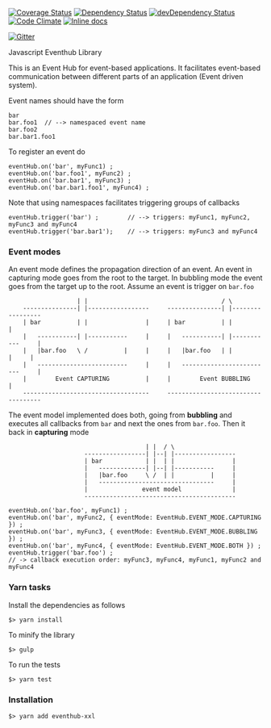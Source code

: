 [![Coverage Status][coveralls-url]][coveralls-image] [![Dependency Status][depstat-image]][depstat-url] [![devDependency Status][depstat-dev-image]][depstat-dev-url] [![Code Climate](https://codeclimate.com/github/scaljeri/eventhub-xxl/badges/gpa.svg)](https://codeclimate.com/github/scaljeri/eventhub-xxl) [![Inline docs](http://inch-ci.org/github/scaljeri/eventhub-xxl.svg?branch=master)](http://inch-ci.org/github/scaljeri/eventhub-xxl)

[![Gitter](https://badges.gitter.im/Join%20Chat.svg)](https://gitter.im/scaljeri/javascript-eventhub?utm_source=badge&utm_medium=badge&utm_campaign=pr-badge)

Javascript Eventhub Library 

This is an Event Hub for event-based applications. It facilitates event-based communication between different 
parts of an application (Event driven system). 
  
Event names should have the form
                                                
    bar
    bar.foo1  // --> namespaced event name
    bar.foo2
    bar.bar1.foo1
    
To register an event do
                                                
    eventHub.on('bar', myFunc1) ;
    eventHub.on('bar.foo1', myFunc2) ;
    eventHub.on('bar.bar1', myFunc3) ;
    eventHub.on('bar.bar1.foo1', myFunc4) ;
    
Note that using namespaces facilitates triggering groups of callbacks
                                                
    eventHub.trigger('bar') ;        // --> triggers: myFunc1, myFunc2, myFunc3 and myFunc4
    eventHub.trigger('bar.bar1');    // --> triggers: myFunc3 and myFunc4
    
### Event modes

An event mode defines the propagation direction of an event. An event in capturing mode  goes from the root to the target. 
In bubbling mode the event goes from the target up to the root. Assume an event is trigger on `bar.foo`
                     
                       | |                                     / \
        ---------------| |-----------------     ---------------| |-----------------
        | bar          | |                |     | bar          | |                |
        |   -----------| |-----------     |     |   -----------| |-----------     |
        |   |bar.foo   \ /          |     |     |   |bar.foo   | |          |     |
        |   -------------------------     |     |   -------------------------     |
        |        Event CAPTURING          |     |        Event BUBBLING           |
        -----------------------------------     -----------------------------------
                     
The event model implemented does both, going from **bubbling** and executes all callbacks from `bar` and next the ones from `bar.foo`.
Then it back in **capturing** mode
                     
                                          | |  / \
                         -----------------| |--| |-----------------
                         | bar            | |  | |                |
                         |   -------------| |--| |-----------     |
                         |   |bar.foo     \ /  | |          |     |
                         |   --------------------------------     |
                         |               event model              |
                         ------------------------------------------
                      
    eventHub.on('bar.foo', myFunc1) ;
    eventHub.on('bar', myFunc2, { eventMode: EventHub.EVENT_MODE.CAPTURING }) ;
    eventHub.on('bar', myFunc3, { eventMode: EventHub.EVENT_MODE.BUBBLING }) ;
    eventHub.on('bar', myFunc4, { eventMode: EventHub.EVENT_MODE.BOTH }) ;
    eventHub.trigger('bar.foo') ; 
    // -> callback execution order: myFunc3, myFunc4, myFunc1, myFunc2 and myFunc4

### Yarn tasks ###

Install the dependencies as follows

    $> yarn install 

To minify the library

    $> gulp
    
To run the tests

    $> yarn test
    
### Installation ###

    $> yarn add eventhub-xxl

[travis-url]: https://travis-ci.org/scaljeri/eventhub-xxl.png
[travis-image]: https://travis-ci.org/scaljeri/eventhub-xxl

[coveralls-url]: https://coveralls.io/repos/scaljeri/eventhub-xxl/badge.svg
[coveralls-image]: https://coveralls.io/r/scaljeri/eventhub-xxl

[depstat-url]: https://david-dm.org/scaljeri/eventhub-xxl
[depstat-image]: https://david-dm.org/scaljeri/eventhub-xxl.svg

[depstat-dev-url]: https://david-dm.org/scaljeri/eventhub-xxl#info=devDependencies
[depstat-dev-image]: https://david-dm.org/scaljeri/eventhub-xxl/dev-status.svg
